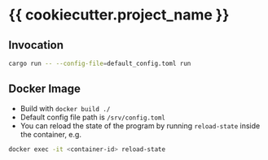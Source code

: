 # {{ cookiecutter.project_name }}

## Invocation
```sh
cargo run -- --config-file=default_config.toml run
```

## Docker Image
* Build with `docker build ./`
* Default config file path is `/srv/config.toml`
* You can reload the state of the program by running `reload-state` inside the container, e.g.
```sh
docker exec -it <container-id> reload-state
```

